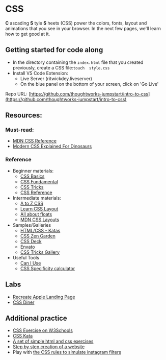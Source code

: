 # CSS

**C** ascading **S** tyle **S** heets \(CSS\) power the colors, fonts, layout and animations that you see in your browser. In the next few pages, we'll learn how to get good at it.

## Getting started for code along

* In the directory containing the `index.html` file that you created previously, create a CSS file:`touch  style.css`
* Install VS Code Extension:
  * Live Server \(ritwickdey.liveserver\)
  * On the blue panel on the bottom of your screen, click on 'Go Live'

Repo URL: [https://github.com/thoughtworks-jumpstart/intro-to-css](https://github.com/thoughtworks-jumpstart/intro-to-css)

## Resources:

### Must-read:

* [MDN CSS Reference](https://developer.mozilla.org/en-US/docs/Web/CSS/Reference)
* [Modern CSS Explained For Dinosaurs](https://medium.com/actualize-network/modern-css-explained-for-dinosaurs-5226febe3525)

### Reference

* Beginner materials:
  * [CSS Basics](https://developer.mozilla.org/en-US/docs/Learn/Getting_started_with_the_web/CSS_basics)
  * [CSS Fundamental](http://interactivepython.org/runestone/static/webfundamentals/index.html#cascading-style-sheets)
  * [CSS Tricks](https://css-tricks.com/guides/beginner/)
  * [CSS Reference](https://tympanus.net/codrops/css_reference/)
* Intermediate materials:
  * [A to Z CSS](https://www.sitepoint.com/tag/atoz-css/)
  * [Learn CSS Layout](http://learnlayout.com/)
  * [All about floats](https://css-tricks.com/all-about-floats/)
  * [MDN CSS Layouts](https://developer.mozilla.org/en-US/docs/Learn/CSS/CSS_layout)
* Samples/Galleries
  * [HTML/CSS - Katas](https://codepen.io/collection/ABLwQb/2/)
  * [CSS Zen Garden](http://www.csszengarden.com/)
  * [CSS Deck](http://cssdeck.com/)
  * [Envato](https://elements.envato.com/)
  * [CSS Tricks Gallery](https://css-tricks.com/gallery/)
* Useful Tools
  * [Can I Use](https://caniuse.com/)
  * [CSS Specificity calculator](https://developer.mozilla.org/en-US/docs/Web/CSS/Specificity)

## Labs

* [Recreate Apple Landing Page](https://github.com/thoughtworks-jumpstart/apple-css-lab)
* [CSS Diner](https://flukeout.github.io/)

## Additional practice

* [CSS Exercise on W3Schools](https://www.w3schools.com/css/exercise.asp?filename=exercise_howto1)
* [CSS Kata](https://github.com/georgenorman/css-kata)
* [A set of simple html and css exercises](https://github.com/ashleygwilliams/introHTMLCSS)
* [Step by step creation of a website](https://openclassrooms.com/courses/build-your-website-with-html5-and-css3/practical-exercise-step-by-step-creation-of-a-website)
* Play with [the CSS rules to simulate instagram filters](https://github.com/picturepan2/instagram.css)

